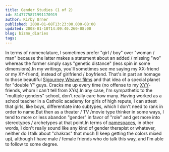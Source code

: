 ```yaml
---
title: Gender Studies (1 of 2)
id: 8147775871991170919
author: Kirby Urner
published: 2008-01-08T13:23:00.000-08:00
updated: 2008-01-10T14:09:40.260-08:00
blog: bizmo_diaries
tags: 
---
```


In terms of nomenclature, I sometimes prefer "girl / boy" over "woman / man" because the latter makes a statement about an added / missing "wo" whereas the former simply says "genetic distance" (less spin in some dimensions).In my writings, you'll sometimes see me saying my XX-friend or my XY-friend, instead of girlfriend / boyfriend.  That's in part an homage to those beautiful [Sigourney Weaver films](http://www.imdb.com/character/ch0000852/) and that idea of a special planet for "double Y" guys.  Cracks me up every time (no offense to my [XYY](http://en.wikipedia.org/wiki/XYY_syndrome)-friends, whom I can't tell from XYs).In any case, I'm sympathetic to the "multiple genders" school, don't really care how many.  Having worked as a school teacher in a Catholic academy for girls of high repute, I can attest that girls, like boys, differentiate into subtypes, which I don't need to rank in order to name.But then as a theater / TV /movie type thinker in some ways, I tend to more or less abandon "gender" in favor of "role" and get more into stereotypes / archetypes at that point.In terms of [namespaces](http://mybizmo.blogspot.com/2007/12/civil-war-day.html), in other words, I don't really sound like any kind of gender therapist or whatever, neither do I talk about "chakras" that much (I keep getting the colors mixed up), although I have male / female friends who do talk this way, and I'm able to follow to some degree.